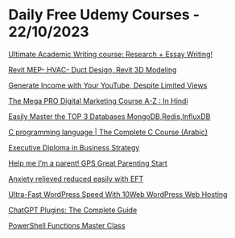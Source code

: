 # Daily Free Udemy Courses - 22/10/2023

[Ultimate Academic Writing course: Research + Essay Writing!](https://www.udemy.com/course/ultimate-thesis-guidelines/?couponCode=YARA-THESIS-18-10-23)
[Revit MEP- HVAC- Duct Design, Revit 3D Modeling](https://www.udemy.com/course/revit-mep-hvac-duct-design-revit-3d-modeling/?couponCode=DCA85F071C8BA8779D13)
[Generate Income with Your YouTube, Despite Limited Views](https://www.udemy.com/course/generate-income-with-your-youtube-despite-limited-views/?couponCode=5B19E180523C6FE6AEE3)
[The Mega PRO Digital Marketing Course A-Z : In Hindi](https://www.udemy.com/course/learn-digital-marketing-course-hindi/?couponCode=DMARKETINGHINDI)
[Easily Master the TOP 3 Databases MongoDB,Redis,InfluxDB](https://www.udemy.com/course/easily-master-the-top-3-databases-mongodbredisinfluxdb/?couponCode=560A8CEE3D4F1C13F488)
[C programming language | The Complete C Course (Arabic)](https://www.udemy.com/course/c-programming-language-from-a-to-z/?couponCode=EFE6F65B40E8913418DB)
[Executive Diploma in Business Strategy](https://www.udemy.com/course/diploma-business-strategy/?couponCode=98FE0172A1E5CE011029)
[Help me I’m a parent! GPS Great Parenting Start](https://www.udemy.com/course/10-easy-lifestyle-assessments-to-raise-amazing-kidsadults/?couponCode=PHGPSGREATFREE1016)
[Anxiety relieved reduced easily with EFT](https://www.udemy.com/course/anxiety-relieved-reduced-easily-with-eft/?couponCode=C72C62CFB88B47467381)
[Ultra-Fast WordPress Speed With 10Web WordPress Web Hosting](https://www.udemy.com/course/ultra-fast-wordpress-speed/?couponCode=A21B42E467E98F07D442)
[ChatGPT Plugins: The Complete Guide](https://www.udemy.com/course/chatgpt-plugins-the-complete-guide/?couponCode=HALLOWEEN)
[PowerShell Functions Master Class](https://www.udemy.com/course/powershell-functions-master-class/?couponCode=294421655737B69507F1)
